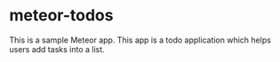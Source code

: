 # meteor-todos
This is a sample Meteor app. This app is a todo application which helps users add tasks into a list.
